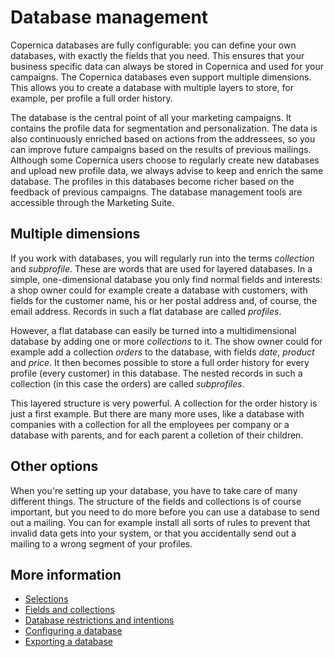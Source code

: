 # Database management

Copernica databases are fully configurable: you can define your own databases, 
with exactly the fields that you need. This ensures that your business specific
data can always be stored in Copernica and used for your campaigns. 
The Copernica databases even support multiple dimensions. This allows you to 
create a database with multiple layers to store, for example, per profile a 
full order history.

The database is the central point of all your marketing campaigns. It contains 
the profile data for segmentation and personalization. The
data is also continuously enriched based on actions from the addressees, so 
you can improve future campaigns based on the results of previous
mailings. Although some Copernica users choose to regularly create new databases and
upload new profile data, we always advise to keep and enrich the same
database. The profiles in this databases become richer based on the feedback
of previous campaigns. The database management tools are accessible through 
the Marketing Suite. 

## Multiple dimensions

If you work with databases, you will regularly run into the terms *collection*
and *subprofile*. These are words that are used for layered databases. In a
simple, one-dimensional database you only find normal fields and 
interests: a shop owner could for example create a database with customers, 
with fields for the customer name, his or her postal address and, of 
course, the email address. Records in such a flat database are called 
*profiles*.

However, a flat database can easily be turned into a multidimensional
database by adding one or more *collections* to it. The show owner could for example add
a collection *orders* to the database, with fields *date*, *product* and
*price*. It then becomes possible to store a full order history for every 
profile (every customer) in this database. The nested records in such a
collection (in this case the orders) are called *subprofiles*.

This layered structure is very powerful. A collection for the order history 
is just a first example. But there are many
more uses, like a database with companies with a collection for all the
employees per company or a database with parents, and for each parent a
colletion of their children.

## Other options

When you're setting up your database, you have to take care of many different
things. The structure of the fields and collections is of course important,
but you need to do more before you can use a database to send out a mailing.
You can for example install all sorts of rules to prevent that invalid data
gets into your system, or that you accidentally send out a mailing to a wrong
segment of your profiles.

## More information 

* [Selections](./selections-introduction)
* [Fields and collections](database-fields-and-collections)
* [Database restrictions and intentions](database-restrictions-and-capabilities)
* [Configuring a database](./quick-database-guide)
* [Exporting a database](./database-export)

